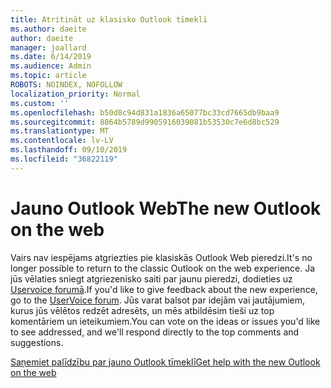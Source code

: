 ```yaml
---
title: Atritināt uz klasisko Outlook tīmeklī
ms.author: daeite
author: daeite
manager: joallard
ms.date: 6/14/2019
ms.audience: Admin
ms.topic: article
ROBOTS: NOINDEX, NOFOLLOW
localization_priority: Normal
ms.custom: ''
ms.openlocfilehash: b50d8c94d831a1836a65077bc33cd7665db9baa9
ms.sourcegitcommit: 8864b5789d9905916039081b53530c7e6d8bc529
ms.translationtype: MT
ms.contentlocale: lv-LV
ms.lasthandoff: 09/10/2019
ms.locfileid: "36822119"
---
```

# <a name="the-new-outlook-on-the-web"></a><span data-ttu-id="fb85c-102">Jauno Outlook Web</span><span class="sxs-lookup"><span data-stu-id="fb85c-102">The new Outlook on the web</span></span>

<span data-ttu-id="fb85c-103">Vairs nav iespējams atgriezties pie klasiskās Outlook Web pieredzi.</span><span class="sxs-lookup"><span data-stu-id="fb85c-103">It's no longer possible to return to the classic Outlook on the web experience.</span></span> <span data-ttu-id="fb85c-104">Ja jūs vēlaties sniegt atgriezenisko saiti par jaunu pieredzi, dodieties uz [Uservoice forumā](https://go.microsoft.com/fwlink/?linkid=2103182).</span><span class="sxs-lookup"><span data-stu-id="fb85c-104">If you'd like to give feedback about the new experience, go to the [UserVoice forum](https://go.microsoft.com/fwlink/?linkid=2103182).</span></span> <span data-ttu-id="fb85c-105">Jūs varat balsot par idejām vai jautājumiem, kurus jūs vēlētos redzēt adresēts, un mēs atbildēsim tieši uz top komentāriem un ieteikumiem.</span><span class="sxs-lookup"><span data-stu-id="fb85c-105">You can vote on the ideas or issues you'd like to see addressed, and we'll respond directly to the top comments and suggestions.</span></span>

[<span data-ttu-id="fb85c-106">Saņemiet palīdzību par jauno Outlook tīmeklī</span><span class="sxs-lookup"><span data-stu-id="fb85c-106">Get help with the new Outlook on the web</span></span>](https://support.office.com/article/017014cd-2ad0-41ab-8473-6bd8c349d4f8)
